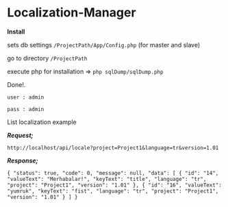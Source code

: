 # Localization-Manager

**Install**

sets db settings `/ProjectPath/App/Config.php` (for master and slave)

go to directory `/ProjectPath`

execute php for installation => `php sqlDump/sqlDump.php`

Done!.

`user : admin`

`pass : admin`

List localization example 

**_Request;_**

`http://localhost/api/locale?project=Project1&language=tr&version=1.01`

**_Response;_**

`{
  "status": true,
  "code": 0,
  "message": null,
  "data": [
    {
      "id": "14",
      "valueText": "Merhabalar!",
      "keyText": "title",
      "language": "tr",
      "project": "Project1",
      "version": "1.01"
    },
    {
      "id": "16",
      "valueText": "yumruk",
      "keyText": "fist",
      "language": "tr",
      "project": "Project1",
      "version": "1.01"
    }
  ]
}`
